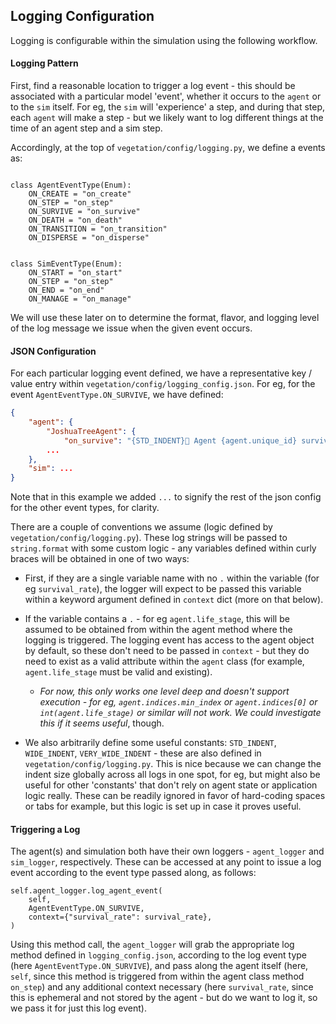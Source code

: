 ## Logging Configuration

Logging is configurable within the simulation using the following workflow.


#### Logging Pattern

First, find a reasonable location to trigger a log event - this should be associated with a particular model 'event', whether it occurs to the `agent` or to the `sim` itself. For eg, the `sim` will 'experience' a step, and during that step, each `agent` will make a step - but we likely want to log different things at the time of an agent step and a sim step.

Accordingly, at the top of `vegetation/config/logging.py`, we define a events as:

```

class AgentEventType(Enum):
    ON_CREATE = "on_create"
    ON_STEP = "on_step"
    ON_SURVIVE = "on_survive"
    ON_DEATH = "on_death"
    ON_TRANSITION = "on_transition"
    ON_DISPERSE = "on_disperse"


class SimEventType(Enum):
    ON_START = "on_start"
    ON_STEP = "on_step"
    ON_END = "on_end"
    ON_MANAGE = "on_manage"

```

We will use these later on to determine the format, flavor, and logging level of the log message we issue when the given event occurs. 

#### JSON Configuration

For each particular logging event defined, we have a representative key / value entry within `vegetation/config/logging_config.json`. For eg, for the event `AgentEventType.ON_SURVIVE`, we have defined:

```json
{
    "agent": {
        "JoshuaTreeAgent": {
            "on_survive": "{STD_INDENT}💪 Agent {agent.unique_id} survived! ({agent.life_stage} w/ survival rate {survival_rate:.2f})",
        ...
    },
    "sim": ...
}
```

Note that in this example we added `...` to signify the rest of the json config for the other event types, for clarity. 

There are a couple of conventions we assume (logic defined by `vegetation/config/logging.py`). These log strings will be passed to `string.format` with some custom logic - any variables defined within curly braces will be obtained in one of two ways:

- First, if they are a single variable name with no `.` within the variable (for eg `survival_rate`), the logger will expect to be passed this variable within a keyword argument defined in `context` dict (more on that below).

- If the variable contains a `.` - for eg `agent.life_stage`, this will be assumed to be obtained from within the agent method where the logging is triggered. The logging event has access to the agent object by default, so these don't need to be passed in `context` - but they do need to exist as a valid attribute within the `agent` class (for example, `agent.life_stage` must be valid and existing).

    - _For now, this only works one level deep and doesn't support execution - for eg, `agent.indices.min_index` or `agent.indices[0]` or `int(agent.life_stage)` or similar will not work. We could investigate this if it seems useful_, though.

- We also arbitrarily define some useful constants: `STD_INDENT`, `WIDE_INDENT`, `VERY_WIDE_INDENT` - these are also defined in `vegetation/config/logging.py`. This is nice because we can change the indent size globally across all logs in one spot, for eg, but might also be useful for other 'constants' that don't rely on agent state or application logic really. These can be readily ignored in favor of hard-coding spaces or tabs for example, but this logic is set up in case it proves useful. 

#### Triggering a Log

The agent(s) and simulation both have their own loggers - `agent_logger` and `sim_logger`, respectively. These can be accessed at any point to issue a log event according to the event type passed along, as follows:

```
self.agent_logger.log_agent_event(
    self,
    AgentEventType.ON_SURVIVE,
    context={"survival_rate": survival_rate},
)
```

Using this method call, the `agent_logger` will grab the appropriate log method defined in `logging_config.json`, according to the log event type (here `AgentEventType.ON_SURVIVE`), and pass along the agent itself (here, `self`, since this method is triggered from within the agent class method `on_step`) and any additional context necessary (here `survival_rate`, since this is ephemeral and not stored by the agent - but do we want to log it, so we pass it for just this log event).

